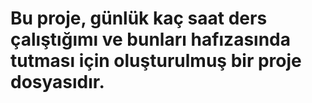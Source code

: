 # Bu proje, günlük kaç saat ders çalıştığımı ve bunları hafızasında tutması için oluşturulmuş bir proje dosyasıdır.